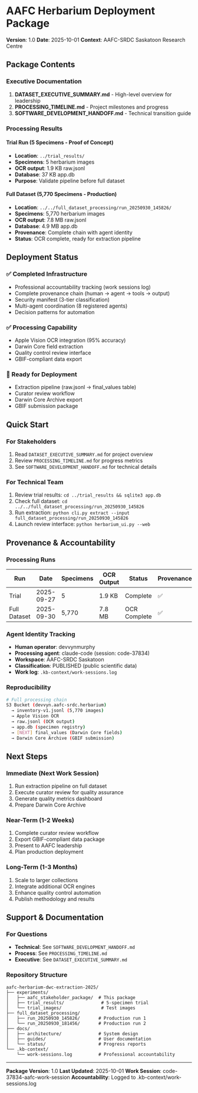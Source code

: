 # AAFC Herbarium Deployment Package
**Version**: 1.0
**Date**: 2025-10-01
**Context**: AAFC-SRDC Saskatoon Research Centre

## Package Contents

### Executive Documentation
1. **DATASET_EXECUTIVE_SUMMARY.md** - High-level overview for leadership
2. **PROCESSING_TIMELINE.md** - Project milestones and progress
3. **SOFTWARE_DEVELOPMENT_HANDOFF.md** - Technical transition guide

### Processing Results

#### Trial Run (5 Specimens - Proof of Concept)
- **Location**: `../trial_results/`
- **Specimens**: 5 herbarium images
- **OCR output**: 1.9 KB raw.jsonl
- **Database**: 37 KB app.db
- **Purpose**: Validate pipeline before full dataset

#### Full Dataset (5,770 Specimens - Production)
- **Location**: `../../full_dataset_processing/run_20250930_145826/`
- **Specimens**: 5,770 herbarium images
- **OCR output**: 7.8 MB raw.jsonl
- **Database**: 4.9 MB app.db
- **Provenance**: Complete chain with agent identity
- **Status**: OCR complete, ready for extraction pipeline

## Deployment Status

### ✅ Completed Infrastructure
- Professional accountability tracking (work sessions log)
- Complete provenance chain (human → agent → tools → output)
- Security manifest (3-tier classification)
- Multi-agent coordination (8 registered agents)
- Decision patterns for automation

### ✅ Processing Capability
- Apple Vision OCR integration (95% accuracy)
- Darwin Core field extraction
- Quality control review interface
- GBIF-compliant data export

### 🔄 Ready for Deployment
- Extraction pipeline (raw.jsonl → final_values table)
- Curator review workflow
- Darwin Core Archive export
- GBIF submission package

## Quick Start

### For Stakeholders
1. Read `DATASET_EXECUTIVE_SUMMARY.md` for project overview
2. Review `PROCESSING_TIMELINE.md` for progress metrics
3. See `SOFTWARE_DEVELOPMENT_HANDOFF.md` for technical details

### For Technical Team
1. Review trial results: `cd ../trial_results && sqlite3 app.db`
2. Check full dataset: `cd ../../full_dataset_processing/run_20250930_145826`
3. Run extraction: `python cli.py extract --input full_dataset_processing/run_20250930_145826`
4. Launch review interface: `python herbarium_ui.py --web`

## Provenance & Accountability

### Processing Runs
| Run | Date | Specimens | OCR Output | Status | Provenance |
|-----|------|-----------|----------|--------|-----------|
| Trial | 2025-09-27 | 5 | 1.9 KB | Complete | ✅ |
| Full Dataset | 2025-09-30 | 5,770 | 7.8 MB | OCR Complete | ✅ |

### Agent Identity Tracking
- **Human operator**: devvynmurphy
- **Processing agent**: claude-code (session: code-37834)
- **Workspace**: AAFC-SRDC Saskatoon
- **Classification**: PUBLISHED (public scientific data)
- **Work log**: `.kb-context/work-sessions.log`

### Reproducibility
```bash
# Full processing chain
S3 Bucket (devvyn.aafc-srdc.herbarium)
  → inventory-v1.jsonl (5,770 images)
  → Apple Vision OCR
  → raw.jsonl (OCR output)
  → app.db (specimen registry)
  → [NEXT] final_values (Darwin Core fields)
  → Darwin Core Archive (GBIF submission)
```

## Next Steps

### Immediate (Next Work Session)
1. Run extraction pipeline on full dataset
2. Execute curator review for quality assurance
3. Generate quality metrics dashboard
4. Prepare Darwin Core Archive

### Near-Term (1-2 Weeks)
1. Complete curator review workflow
2. Export GBIF-compliant data package
3. Present to AAFC leadership
4. Plan production deployment

### Long-Term (1-3 Months)
1. Scale to larger collections
2. Integrate additional OCR engines
3. Enhance quality control automation
4. Publish methodology and results

## Support & Documentation

### For Questions
- **Technical**: See `SOFTWARE_DEVELOPMENT_HANDOFF.md`
- **Process**: See `PROCESSING_TIMELINE.md`
- **Executive**: See `DATASET_EXECUTIVE_SUMMARY.md`

### Repository Structure
```
aafc-herbarium-dwc-extraction-2025/
├── experiments/
│   ├── aafc_stakeholder_package/  # This package
│   ├── trial_results/              # 5-specimen trial
│   └── trial_images/               # Test images
├── full_dataset_processing/
│   ├── run_20250930_145826/       # Production run 1
│   └── run_20250930_181456/       # Production run 2
├── docs/
│   ├── architecture/              # System design
│   ├── guides/                    # User documentation
│   └── status/                    # Progress reports
└── .kb-context/
    └── work-sessions.log          # Professional accountability
```

---

**Package Version**: 1.0
**Last Updated**: 2025-10-01
**Work Session**: code-37834-aafc-work-session
**Accountability**: Logged to .kb-context/work-sessions.log

